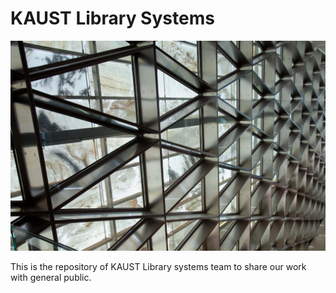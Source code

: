 # KAUST Library Systems 

![KAUST Library](/pics/kaust_library_abstract_crop.jpg)

This is the repository of KAUST Library systems team to share our work with general public.
